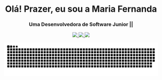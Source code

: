 <h1 align="center"> Olá! Prazer, eu sou a Maria Fernanda</h1>
 <div align="center">
<h3>Uma Desenvolvedora de Software Junior || </h3>

 <a href="https://www.linkedin.com/in/maria155713/" alt="Linkedin">
    <img src="https://img.shields.io/badge/LinkedIn-0077B5?style=for-the-badge&logo=linkedin&logoColor=white" />
 </a> 
    
  <a href="http://api.whatsapp.com/send?phone=5512992146076" alt="WhatsApp">
    <img src="https://img.shields.io/badge/WhatsApp-25D366?style=for-the-badge&logo=whatsapp&logoColor=white"/>
    </a>
  
  <a href="mfernandaconceicaosantos@gmail.com">
    <img src="https://img.shields.io/badge/e‑mail-D14836.svg?style=for-the-badge&logo=GMail&logoColor=white">
    </a>
 </div>
  

 
  ![Snake animation](https://github.com/mfernandacs/mfernandacs/blob/output/github-contribution-grid-snake.svg)
 

